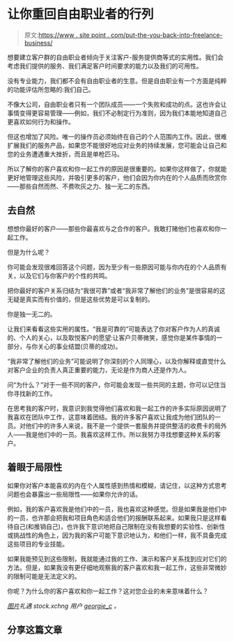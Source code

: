 # 让你重回自由职业者的行列

> 原文:[https://www . site point . com/put-the-you-back-into-freelance-business/](https://www.sitepoint.com/put-the-you-back-into-freelance-business/)

想要建立客户群的自由职业者倾向于关注客户-服务提供商等式的实用性。我们会考虑我们提供的服务、我们满足客户时间要求的能力以及我们的可用性。

没有专业能力，我们都不会有自由职业者的生意。但是自由职业有一个方面是纯粹的功能评估所忽略的:我们自己。

不像大公司，自由职业者只有一个团队成员——一个失败和成功的点。这也许会让事情变得更容易管理——例如，我们不必制定行为准则，因为我们本能地知道自己更喜欢如何行为和操作。

但这也增加了风险。唯一的操作员必须始终在自己的个人范围内工作。因此，很难扩展我们的服务产品，如果您不能很好地应对业务的持续发展，您可能会让自己和您的业务遭遇重大挫折，而且是单枪匹马。

所以了解你的客户喜欢和你一起工作的原因是很重要的。如果你这样做了，你就能更好地管理这些风险，并吸引更多的客户，他们会因为你内在的个人品质而欣赏你——那些自然而然、不费吹灰之力、独一无二的东西。

## 去自然

想想你最好的客户——那些你最喜欢与之合作的客户。我敢打赌他们也喜欢和你一起工作。

但是为什么呢？

你可能会发现很难回答这个问题，因为至少有一些原因可能与你内在的个人品质有关，以及它们与你客户的个性的共鸣。

把你最好的客户关系归结为“我很可靠”或者“我非常了解他们的业务”是很容易的这无疑是真实而有价值的，但是这些优势是可以复制的。

你是独一无二的。

让我们来看看这些实用的属性。“我是可靠的”可能表达了你对客户作为人的真诚的、个人的关心，以及取悦客户的愿望:让客户贝蒂微笑，感觉你是某件事情的一部分，与你关心的事业结盟(贝蒂的成功)。

“我非常了解他们的业务”可能说明了你深刻的个人同理心，以及你解释或直觉什么对客户企业的负责人真正重要的能力，无论是作为商人还是作为人。

问“为什么？”对于一些不同的客户，你可能会发现一些共同的主题，你可以记住当你寻找新的工作。

在思考我的客户时，我意识到我觉得他们喜欢和我一起工作的许多实际原因说明了我喜欢在团队中工作，这意味着团结。我的许多客户喜欢让我成为他们团队的一员。对他们中的许多人来说，我不是一个提供一套服务并提供整洁的收费卡的局外人——我是他们中的一员。我喜欢这样工作。所以我努力寻找想要这种关系的客户。

## 着眼于局限性

如果你对客户本能喜欢的内在个人属性感到热情和模糊，请记住，以这种方式思考问题也会暴露出一些局限性——如果你允许的话。

例如，我的客户喜欢我是他们中的一员，我也喜欢这种感觉。但是如果我是他们中的一员，也许那会把我和项目角色和适合他们的报酬联系起来。如果我只是这样看待自己(和推销自己)，也许我下意识地把自己限制在没有我想要的实验性、创新性或挑战性的角色上，因为我的客户可能下意识地认为，和他们一样，我不具备完成这些项目的专业技能。

如果我能预见到这些限制，我就能通过我的工作、演示和客户关系找到应对它们的方法。但是，如果我没有更仔细地观察我的客户喜欢和我一起工作，这些非常微妙的限制可能是无法定义的。

你呢？为什么你的客户喜欢和你一起工作？这对您企业的未来意味着什么？

*[图片](http://www.sxc.hu/photo/1231735)礼遇 stock.xchng 用户 [georgie_c](http://www.sxc.hu/profile/georgie_c) 。*

## 分享这篇文章